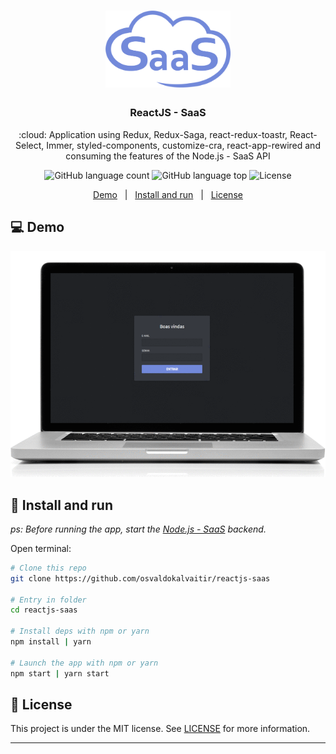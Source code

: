 <h1 align="center">
    <img src="/.github/assets/logo.png"
    width="200px"
    alt="Logo" />
</h1>

<h3 align="center">
  ReactJS - SaaS
</h3>

<p align="center">
  :cloud: Application using Redux, Redux-Saga, react-redux-toastr, React-Select, Immer, styled-components, customize-cra, react-app-rewired and consuming the features of the Node.js - SaaS API
</p>

<p align="center">
  <img alt="GitHub language count" src="https://img.shields.io/github/languages/count/osvaldokalvaitir/reactjs-saas.svg?color=00A83A">

  <img alt="GitHub language top" src="https://img.shields.io/github/languages/top/osvaldokalvaitir/reactjs-saas.svg?color=00A83A">

  <img alt="License" src="https://img.shields.io/badge/license-MIT-00A83A">
</p>

<p align="center">
  <a href="#computer-demo">Demo</a>&nbsp;&nbsp;&nbsp;|&nbsp;&nbsp;&nbsp;<a href="#wrench-install-and-run">Install and run</a>&nbsp;&nbsp;&nbsp;|&nbsp;&nbsp;&nbsp;<a href="#memo-license">License</a>
</p>

## :computer: Demo

![Demo](/.github/assets/demo.gif)

## :wrench: Install and run

_ps: Before running the app, start the [Node.js - SaaS](https://github.com/osvaldokalvaitir/nodejs-saas) backend._

Open terminal:

```sh
# Clone this repo
git clone https://github.com/osvaldokalvaitir/reactjs-saas

# Entry in folder
cd reactjs-saas

# Install deps with npm or yarn
npm install | yarn

# Launch the app with npm or yarn
npm start | yarn start
```

## :memo: License

This project is under the MIT license. See [LICENSE](/LICENSE) for more information.

---

